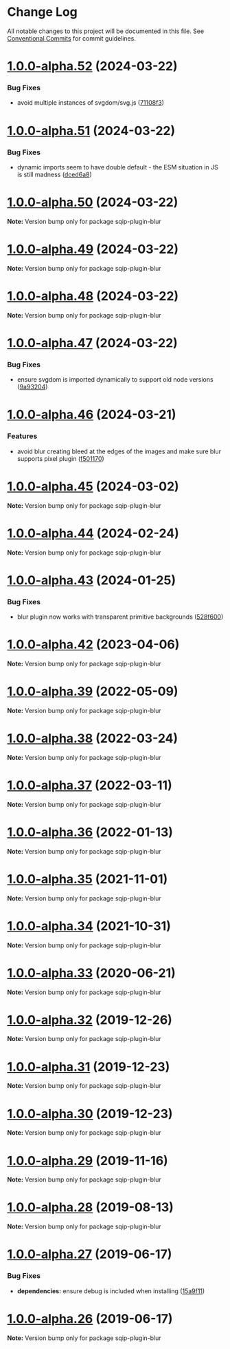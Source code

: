 # Change Log

All notable changes to this project will be documented in this file.
See [Conventional Commits](https://conventionalcommits.org) for commit guidelines.

# [1.0.0-alpha.52](https://github.com/axe312ger/sqip/compare/sqip-plugin-blur@1.0.0-alpha.51...sqip-plugin-blur@1.0.0-alpha.52) (2024-03-22)


### Bug Fixes

* avoid multiple instances of svgdom/svg.js ([71108f3](https://github.com/axe312ger/sqip/commit/71108f34bdb344085fd0339599ef29eab3faf2a8))





# [1.0.0-alpha.51](https://github.com/axe312ger/sqip/compare/sqip-plugin-blur@1.0.0-alpha.50...sqip-plugin-blur@1.0.0-alpha.51) (2024-03-22)


### Bug Fixes

* dynamic imports seem to have double default - the ESM situation in JS is still madness ([dced6a8](https://github.com/axe312ger/sqip/commit/dced6a88aad5d4d9e738b0f6a18de8680ba2415d))





# [1.0.0-alpha.50](https://github.com/axe312ger/sqip/compare/sqip-plugin-blur@1.0.0-alpha.49...sqip-plugin-blur@1.0.0-alpha.50) (2024-03-22)

**Note:** Version bump only for package sqip-plugin-blur





# [1.0.0-alpha.49](https://github.com/axe312ger/sqip/compare/sqip-plugin-blur@1.0.0-alpha.48...sqip-plugin-blur@1.0.0-alpha.49) (2024-03-22)

**Note:** Version bump only for package sqip-plugin-blur





# [1.0.0-alpha.48](https://github.com/axe312ger/sqip/compare/sqip-plugin-blur@1.0.0-alpha.47...sqip-plugin-blur@1.0.0-alpha.48) (2024-03-22)

**Note:** Version bump only for package sqip-plugin-blur





# [1.0.0-alpha.47](https://github.com/axe312ger/sqip/compare/sqip-plugin-blur@1.0.0-alpha.46...sqip-plugin-blur@1.0.0-alpha.47) (2024-03-22)


### Bug Fixes

* ensure svgdom is imported dynamically to support old node versions ([9a93204](https://github.com/axe312ger/sqip/commit/9a9320450abe8f0cab69ef1cb4f85b0493398c91))





# [1.0.0-alpha.46](https://github.com/axe312ger/sqip/compare/sqip-plugin-blur@1.0.0-alpha.45...sqip-plugin-blur@1.0.0-alpha.46) (2024-03-21)


### Features

* avoid blur creating bleed at the edges of the images and make sure blur supports pixel plugin ([f501170](https://github.com/axe312ger/sqip/commit/f50117090d5facf0bf750d13ef50a4617153f051))





# [1.0.0-alpha.45](https://github.com/axe312ger/sqip/compare/sqip-plugin-blur@1.0.0-alpha.44...sqip-plugin-blur@1.0.0-alpha.45) (2024-03-02)

**Note:** Version bump only for package sqip-plugin-blur





# [1.0.0-alpha.44](https://github.com/axe312ger/sqip/compare/sqip-plugin-blur@1.0.0-alpha.43...sqip-plugin-blur@1.0.0-alpha.44) (2024-02-24)

**Note:** Version bump only for package sqip-plugin-blur





# [1.0.0-alpha.43](https://github.com/axe312ger/sqip/compare/sqip-plugin-blur@1.0.0-alpha.42...sqip-plugin-blur@1.0.0-alpha.43) (2024-01-25)


### Bug Fixes

* blur plugin now works with transparent primitive backgrounds ([528f600](https://github.com/axe312ger/sqip/commit/528f600b777c38662e369978d514f4304cc3d7ca))





# [1.0.0-alpha.42](https://github.com/axe312ger/sqip/compare/sqip-plugin-blur@1.0.0-alpha.41...sqip-plugin-blur@1.0.0-alpha.42) (2023-04-06)

**Note:** Version bump only for package sqip-plugin-blur





# [1.0.0-alpha.39](https://github.com/axe312ger/sqip/compare/sqip-plugin-blur@1.0.0-alpha.38...sqip-plugin-blur@1.0.0-alpha.39) (2022-05-09)

**Note:** Version bump only for package sqip-plugin-blur





# [1.0.0-alpha.38](https://github.com/axe312ger/sqip/compare/sqip-plugin-blur@1.0.0-alpha.37...sqip-plugin-blur@1.0.0-alpha.38) (2022-03-24)

**Note:** Version bump only for package sqip-plugin-blur





# [1.0.0-alpha.37](https://github.com/axe312ger/sqip/compare/sqip-plugin-blur@1.0.0-alpha.36...sqip-plugin-blur@1.0.0-alpha.37) (2022-03-11)

**Note:** Version bump only for package sqip-plugin-blur





# [1.0.0-alpha.36](https://github.com/axe312ger/sqip/compare/sqip-plugin-blur@1.0.0-alpha.35...sqip-plugin-blur@1.0.0-alpha.36) (2022-01-13)

**Note:** Version bump only for package sqip-plugin-blur





# [1.0.0-alpha.35](https://github.com/axe312ger/sqip/compare/sqip-plugin-blur@1.0.0-alpha.34...sqip-plugin-blur@1.0.0-alpha.35) (2021-11-01)

**Note:** Version bump only for package sqip-plugin-blur





# [1.0.0-alpha.34](https://github.com/axe312ger/sqip/compare/sqip-plugin-blur@1.0.0-alpha.33...sqip-plugin-blur@1.0.0-alpha.34) (2021-10-31)

**Note:** Version bump only for package sqip-plugin-blur





# [1.0.0-alpha.33](https://github.com/axe312ger/sqip/compare/sqip-plugin-blur@1.0.0-alpha.32...sqip-plugin-blur@1.0.0-alpha.33) (2020-06-21)

**Note:** Version bump only for package sqip-plugin-blur





# [1.0.0-alpha.32](https://github.com/axe312ger/sqip/compare/sqip-plugin-blur@1.0.0-alpha.31...sqip-plugin-blur@1.0.0-alpha.32) (2019-12-26)

**Note:** Version bump only for package sqip-plugin-blur





# [1.0.0-alpha.31](https://github.com/axe312ger/sqip/compare/sqip-plugin-blur@1.0.0-alpha.30...sqip-plugin-blur@1.0.0-alpha.31) (2019-12-23)

**Note:** Version bump only for package sqip-plugin-blur





# [1.0.0-alpha.30](https://github.com/axe312ger/sqip/compare/sqip-plugin-blur@1.0.0-alpha.29...sqip-plugin-blur@1.0.0-alpha.30) (2019-12-23)

**Note:** Version bump only for package sqip-plugin-blur





# [1.0.0-alpha.29](https://github.com/axe312ger/sqip/compare/sqip-plugin-blur@1.0.0-alpha.28...sqip-plugin-blur@1.0.0-alpha.29) (2019-11-16)

**Note:** Version bump only for package sqip-plugin-blur





# [1.0.0-alpha.28](https://github.com/axe312ger/sqip/compare/sqip-plugin-blur@1.0.0-alpha.27...sqip-plugin-blur@1.0.0-alpha.28) (2019-08-13)

**Note:** Version bump only for package sqip-plugin-blur





# [1.0.0-alpha.27](https://github.com/axe312ger/sqip/compare/sqip-plugin-blur@1.0.0-alpha.26...sqip-plugin-blur@1.0.0-alpha.27) (2019-06-17)


### Bug Fixes

* **dependencies:** ensure debug is included when installing ([15a9f11](https://github.com/axe312ger/sqip/commit/15a9f11))





# [1.0.0-alpha.26](https://github.com/axe312ger/sqip/compare/sqip-plugin-blur@1.0.0-alpha.25...sqip-plugin-blur@1.0.0-alpha.26) (2019-06-17)

**Note:** Version bump only for package sqip-plugin-blur
